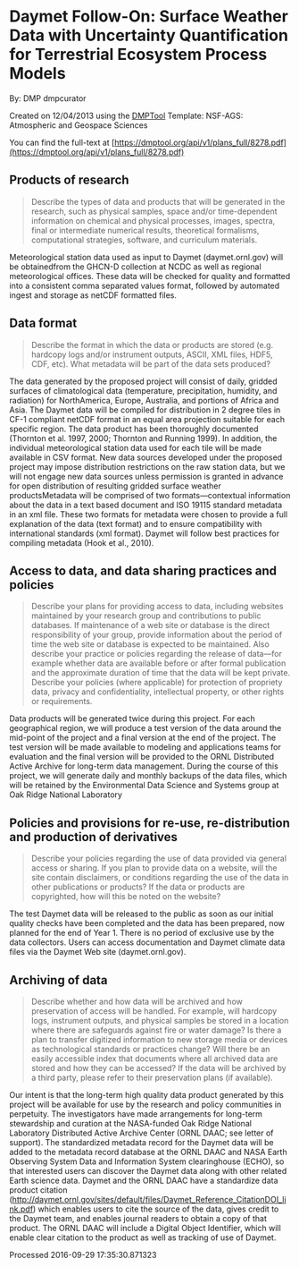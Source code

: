 # Daymet Follow-On: Surface Weather Data with Uncertainty Quantification for  Terrestrial Ecosystem Process Models

By: DMP dmpcurator

Created on 12/04/2013 using the [DMPTool](https://dmp.cdlib.org/) Template: NSF-AGS: Atmospheric and Geospace Sciences

You can find the full-text at [https://dmptool.org/api/v1/plans_full/8278.pdf](https://dmptool.org/api/v1/plans_full/8278.pdf) 

## Products of research

> Describe the types of data and products that will be generated in the research, such as physical samples, space and/or time-dependent information on chemical and physical processes, images, spectra, final or intermediate numerical results, theoretical formalisms, computational strategies, software, and curriculum materials.

Meteorological station data used as input to Daymet (daymet.ornl.gov) will be obtainedfrom the GHCN-D collection at NCDC as well as regional meteorological offices. These data will be checked for quality and formatted into a consistent comma separated values format, followed by automated ingest and storage as netCDF formatted files.

## Data format

> Describe the format in which the data or products are stored (e.g. hardcopy logs and/or instrument outputs, ASCII, XML files, HDF5, CDF, etc). What metadata will be part of the data sets produced?

The data generated by the proposed project will consist of daily, gridded surfaces of climatological data (temperature, precipitation, humidity, and radiation) for NorthAmerica, Europe, Australia, and portions of Africa and Asia. The Daymet data will be compiled for distribution in 2 degree tiles in CF-1 compliant netCDF format in an equal area projection suitable for each specific region. The data product has been thoroughly documented (Thornton et al. 1997, 2000; Thornton and Running 1999). In addition, the individual meteorological station data used for each tile will be made available in CSV format. New data sources developed under the proposed project may impose distribution restrictions on the raw station data, but we will not engage new data sources unless permission is granted in advance for open distribution of resulting gridded surface weather productsMetadata will be comprised of two formats&mdash;contextual information about the data in a text based document and ISO 19115 standard metadata in an xml file. These two formats for metadata were chosen to provide a full explanation of the data (text format) and to ensure compatibility with international standards (xml format). Daymet will follow best practices for compiling metadata (Hook et al., 2010).

## Access to data, and data sharing practices and policies

> Describe your plans for providing access to data, including websites maintained by your research group and contributions to public databases. If maintenance of a web site or database is the direct responsibility of your group, provide information about the period of time the web site or database is expected to be maintained. Also describe your practice or policies regarding the release of data&#8212;for example whether data are available before or after formal publication and the approximate duration of time that the data will be kept private. Describe your policies (where applicable) for protection of propriety data, privacy and confidentiality, intellectual property, or other rights or requirements.

Data products will be generated twice during this project. For each geographical region, we will produce a test version of the data around the mid-point of the project and a final version at the end of the project. The test version will be made available to modeling and applications teams for evaluation and the final version will be provided to the ORNL Distributed Active Archive for long-term data management. During the course of this project, we will generate daily and monthly backups of the data files, which will be retained by the Environmental Data Science and Systems group at Oak Ridge National Laboratory

## Policies and provisions for re-use, re-distribution and production of derivatives

> Describe your policies regarding the use of data provided via general access or sharing. If you plan to provide data on a website, will the site contain disclaimers, or conditions regarding the use of the data in other publications or products? If the data or products are copyrighted, how will this be noted on the website?

The test Daymet data will be released to the public as soon as our initial quality checks have been completed and the data has been prepared, now planned for the end of Year 1. There is no period of exclusive use by the data collectors. Users can access documentation and Daymet climate data files via the Daymet Web site (daymet.ornl.gov).

## Archiving of data

> Describe whether and how data will be archived and how preservation of access will be handled. For example, will hardcopy logs, instrument outputs, and physical samples be stored in a location where there are safeguards against fire or water damage? Is there a plan to transfer digitized information to new storage media or devices as technological standards or practices change? Will there be an easily accessible index that documents where all archived data are stored and how they can be accessed? If the data will be archived by a third party, please refer to their preservation plans (if available).

Our intent is that the long-term high quality data product generated by this project will be available for use by the research and policy communities in perpetuity. The investigators have made arrangements for long-term stewardship and curation at the NASA-funded Oak Ridge National Laboratory Distributed Active Archive Center (ORNL DAAC; see letter of support). The standardized metadata record for the Daymet data will be added to the metadata record database at the ORNL DAAC and NASA Earth Observing System Data and Information System clearinghouse (ECHO), so that interested users can discover the Daymet data along with other related Earth science data. Daymet and the ORNL DAAC have a standardize data product citation (http://daymet.ornl.gov/sites/default/files/Daymet_Reference_CitationDOI_link.pdf) which enables users to cite the source of the data, gives credit to the Daymet team, and enables journal readers to obtain a copy of that product. The ORNL DAAC will include a Digital Object Identifier, which will enable clear citation to the product as well as tracking of use of Daymet.

Processed 2016-09-29 17:35:30.871323
